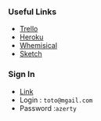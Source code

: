 ### Useful Links

- [Trello](https://trello.com/b/Ufl8eVM1/yam-dev)
- [Heroku](#)
- [Whemisical](https://whimsical.com/MTz4JKuQPNuku4yVofFFSC)
- [Sketch](#)


### Sign In

- [Link](#)
- Login : `toto@mgail.com`
- Password :`azerty`
